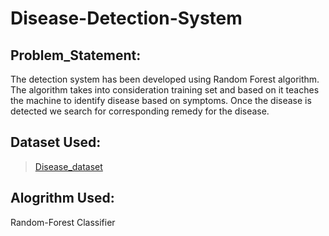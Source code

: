 # Disease-Detection-System

## Problem_Statement:
The detection system has been developed using Random Forest algorithm. The algorithm takes into consideration training set and based on it teaches the machine to identify disease based on symptoms. Once the disease is detected we search for corresponding remedy for the disease. 

## Dataset Used:
>[Disease_dataset](https://www.kaggle.com/datasets/itachi9604/disease-symptom-description-dataset)

## Alogrithm Used:
Random-Forest Classifier

##
